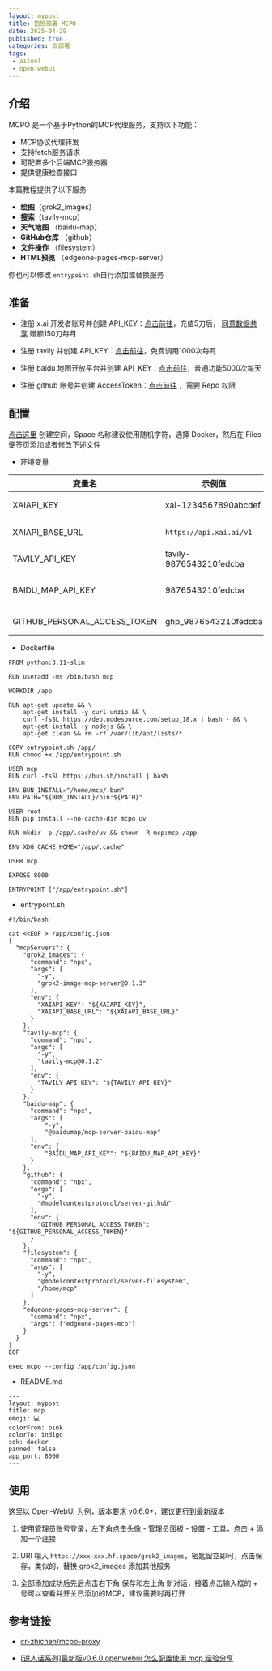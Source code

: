 ```yaml
---
layout: mypost
title: 抱脸部署 MCPO
date: 2025-04-29
published: true
categories: 自部署
tags: 
 - aitool
 - open-webui
---
```


## 介绍

MCPO 是一个基于Python的MCP代理服务，支持以下功能：

* MCP协议代理转发
* 支持fetch服务请求
* 可配置多个后端MCP服务器
* 提供健康检查接口

本篇教程提供了以下服务
- **绘图**（grok2_images）
- **搜索**（tavily-mcp）
- **天气地图** （baidu-map）
- **GitHub仓库** （github）
- **文件操作** （filesystem）
- **HTML预览** （edgeone-pages-mcp-server）

你也可以修改 `entrypoint.sh`自行添加或替换服务

## 准备
- 注册 x.ai 开发者账号并创建 API_KEY：[点击前往](https://accounts.x.ai/sign-up)，充值5刀后， [同意数据共享](https://console.x.ai/team/default/billing/credits) 赠额150刀每月

- 注册 tavily 并创建 API_KEY：[点击前往](https://app.tavily.com/home)，免费调用1000次每月

- 注册 baidu 地图开放平台并创建 API_KEY：[点击前往](https://lbsyun.baidu.com/apiconsole/key)，普通功能5000次每天

- 注册 github 账号并创建 AccessToken：[点击前往](https://github.com/settings/tokens/new) ，需要 Repo 权限

## 配置

[点击这里](https://huggingface.co/new-space) 创建空间，Space 名称建议使用随机字符，选择 Docker，然后在 Files 便签页添加或者修改下述文件

- 环境变量

| 变量名                       | 示例值                  | 描述              |
| ---------------------------- | ----------------------- | ----------------- |
| XAIAPI_KEY                   | xai-1234567890abcdef    | xai 密钥          |
| XAIAPI_BASE_URL              | `https://api.xai.ai/v1` | xai 基础URL       |
| TAVILY_API_KEY               | tavily-9876543210fedcba | tavily 密钥       |
| BAIDU_MAP_API_KEY            | 9876543210fedcba        | baidu 开发者 密钥 |
| GITHUB_PERSONAL_ACCESS_TOKEN | ghp_9876543210fedcba    | gitHub 密钥       |


- Dockerfile
```
FROM python:3.11-slim

RUN useradd -ms /bin/bash mcp

WORKDIR /app

RUN apt-get update && \
    apt-get install -y curl unzip && \
    curl -fsSL https://deb.nodesource.com/setup_18.x | bash - && \
    apt-get install -y nodejs && \
    apt-get clean && rm -rf /var/lib/apt/lists/*

COPY entrypoint.sh /app/
RUN chmod +x /app/entrypoint.sh

USER mcp
RUN curl -fsSL https://bun.sh/install | bash

ENV BUN_INSTALL="/home/mcp/.bun"
ENV PATH="${BUN_INSTALL}/bin:${PATH}"

USER root
RUN pip install --no-cache-dir mcpo uv

RUN mkdir -p /app/.cache/uv && chown -R mcp:mcp /app

ENV XDG_CACHE_HOME="/app/.cache"

USER mcp

EXPOSE 8000

ENTRYPOINT ["/app/entrypoint.sh"]
```
- entrypoint.sh
```
#!/bin/bash

cat <<EOF > /app/config.json
{
  "mcpServers": {
    "grok2_images": {
      "command": "npx",
      "args": [
        "-y",
        "grok2-image-mcp-server@0.1.3"
      ],
      "env": {
        "XAIAPI_KEY": "${XAIAPI_KEY}",
        "XAIAPI_BASE_URL": "${XAIAPI_BASE_URL}"
      }
    },
    "tavily-mcp": {
      "command": "npx",
      "args": [
        "-y",
        "tavily-mcp@0.1.2"
      ],
      "env": {
        "TAVILY_API_KEY": "${TAVILY_API_KEY}"
      }
    },
    "baidu-map": {
      "command": "npx",
      "args": [
          "-y",
          "@baidumap/mcp-server-baidu-map"
      ],
      "env": {
          "BAIDU_MAP_API_KEY": "${BAIDU_MAP_API_KEY}"
      }
    },
    "github": {
      "command": "npx",
      "args": [
        "-y",
        "@modelcontextprotocol/server-github"
      ],
      "env": {
        "GITHUB_PERSONAL_ACCESS_TOKEN": "${GITHUB_PERSONAL_ACCESS_TOKEN}"
      }
    },
    "filesystem": {
      "command": "npx",
      "args": [
        "-y",
        "@modelcontextprotocol/server-filesystem",
        "/home/mcp"
      ]
    },
    "edgeone-pages-mcp-server": {
      "command": "npx",
      "args": ["edgeone-pages-mcp"]
    }    
  }
}
EOF

exec mcpo --config /app/config.json
```
- README.md
```
---
layout: mypost
title: mcp
emoji: 💻
colorFrom: pink
colorTo: indigo
sdk: docker
pinned: false
app_port: 8000
---
```

## 使用
这里以 Open-WebUI 为例，版本要求 v0.6.0+，建议更行到最新版本
1. 使用管理员账号登录，左下角点击头像 - 管理员面板 - 设置 - 工具，点击 + 添加一个连接

2. URI 输入 `https://xxx-xxx.hf.space/grok2_images`，密匙留空即可，点击保存，类似的，替换 grok2_images 添加其他服务

3. 全部添加成功后先后点击右下角 保存和左上角 新对话，接着点击输入框的 + 号可以查看并开关已添加的MCP，建议需要时再打开

## 参考链接

- [cr-zhichen/mcpo-proxy](https://github.com/cr-zhichen/mcpo-proxy)

- [[说人话系列]最新版v0.6.0 openwebui 怎么配置使用 mcp 经验分享 ](https://linux.do/t/topic/529083)